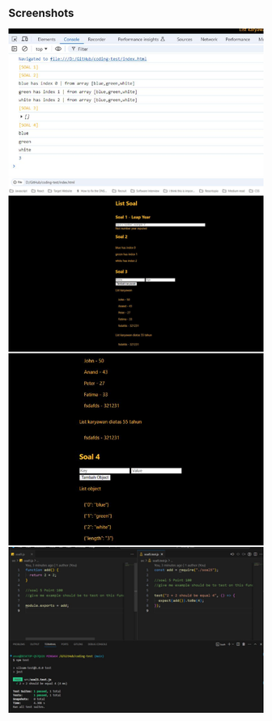 ## Screenshots

![Screenshot 1](screenshot%20hasil/Soal%201-4%20Console%20Log.JPG)
![Screenshot 2](screenshot%20hasil/Soal%201-3.JPG)
![Screenshot 3](screenshot%20hasil/Soal%204.JPG)
![Screenshot 3](screenshot%20hasil/Soal%205.JPG)

